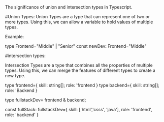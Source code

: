 The significance of union and intersection types in Typescript.

#Union Types: 
Union Types are a type that can represent one of two or more types. Using this, we can allow a variable to hold values of multiple types.

Example:

type Frontend="Middle" | "Senior"
const newDev: Frontend="Middle"



#intersection types:

Intersection Types are a type that combines all the properties of multiple types. Using this, we can merge the features of different types to create a new type.

type frontend={
    skill: string[];
    role: 'frontend
}
type backend={
    skill: string[];
    role: 'Backend
}

type fullstackDev= frontend & backend;

const fullStack: fullstackDev={
    skill: ['html','csss', 'java'],
    role: 'frontend',
    role: 'backend'
}

